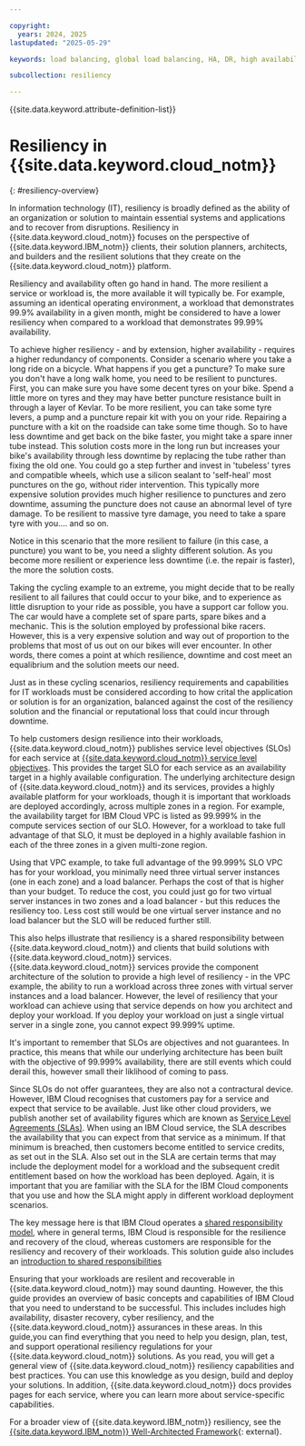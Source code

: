 ```yaml
---

copyright:
  years: 2024, 2025
lastupdated: "2025-05-29"

keywords: load balancing, global load balancing, HA, DR, high availability, disaster recovery, HA for the platform, high availability for platform, disaster recovery plan, disaster event, zero downtime, workloads, failover, failover design, network resiliency, recovery time objective, recovery point objective

subcollection: resiliency

---
```


{{site.data.keyword.attribute-definition-list}}

# Resiliency in {{site.data.keyword.cloud_notm}}
{: #resiliency-overview}

In information technology (IT), resiliency is broadly defined as the ability of an organization or solution to maintain essential systems and applications and to recover from disruptions. Resiliency in {{site.data.keyword.cloud_notm}} focuses on the perspective of {{site.data.keyword.IBM_notm}} clients, their solution planners, architects, and builders and the resilient solutions that they create on the {{site.data.keyword.cloud_notm}} platform.

Resiliency and availability often go hand in hand. The more resilient a service or workload is, the more available it will typically be. For example, assuming an identical operating environment, a workload that demonstrates 99.9% availability in a given month, might be considered to have a lower resiliency when compared to a workload that demonstrates 99.99% availability.

To achieve higher resiliency - and by extension, higher availability - requires a higher redundancy of components. Consider a scenario where you take a long ride on a bicycle. What happens if you get a puncture?
To make sure you don't have a long walk home, you need to be resilient to punctures. First, you can make sure you have some decent tyres on your bike. Spend a little more on tyres and they may have better puncture resistance built in through a layer of Kevlar. To be more resilient, you can take some tyre levers, a pump and a puncture repair kit with you on your ride. Repairing a puncture with a kit on the roadside can take some time though. So to have less downtime and get back on the bike faster, you might take a spare inner tube instead. This solution costs more in the long run but increases your bike's availability through less downtime by replacing the tube rather than fixing the old one. You could go a step further and invest in 'tubeless' tyres and compatible wheels, which use a silicon sealant to 'self-heal' most punctures on the go, without rider intervention. This typically more expensive solution provides much higher resilience to punctures and zero downtime, assuming the puncture does not cause an abnormal level of tyre damage. To be resilient to massive tyre damage, you need to take a spare tyre with you.... and so on.

Notice in this scenario that the more resilient to failure (in this case, a puncture) you want to be, you need a slighty different solution. As you become more resilient or experience less downtime (i.e. the repair is faster), the more the solution costs.

Taking the cycling example to an extreme, you might decide that to be really resilient to all failures that could occur to your bike, and to experience as little disruption to your ride as possible, you have a support car follow you. The car would have a complete set of spare parts, spare bikes and a mechanic. This is the solution employed by professional bike racers. However, this is a very expensive solution and way out of proportion to the problems that most of us out on our bikes will ever encounter. In other words, there comes a point at which resilience, downtime and cost meet an equalibrium and the solution meets our need.

Just as in these cycling scenarios, resiliency requirements and capabilities for IT workloads must be considered according to how crital the application or solution is for an organization, balanced against the cost of the resiliency solution and the financial or reputational loss that could incur through downtime.

To help customers design resilience into their workloads, {{site.data.keyword.cloud_notm}} publishes  service level objectives (SLOs) for each service at [{{site.data.keyword.cloud_notm}} service level objectives](/docs/resiliency?topic=resiliency-slo). This provides the target SLO for each service as an availability target in a highly available configuration. The underlying architecture design of {{site.data.keyword.cloud_notm}} and its services, provides a highly available platform for your workloads, though it is important that workloads are deployed accordingly, across multiple zones in a region. For example, the availability target for IBM Cloud VPC is listed as 99.999% in the compute services section of our SLO. However, for a workload to take full advantage of that SLO, it must be deployed in a highly available fashion in each of the three zones in a given multi-zone region.

Using that VPC example, to take full advantage of the 99.999% SLO VPC has for your workload, you minimally need three virtual server instances (one in each zone) and a load balancer. Perhaps the cost of that is higher than your budget. To reduce the cost, you could just go for two virtual server instances in two zones and a load balancer - but this reduces the resiliency too. Less cost still would be one virtual server instance and no load balancer but the SLO will be reduced further still.

This also helps illustrate that resiliency is a shared responsibility between {{site.data.keyword.cloud_notm}} and clients that build solutions with {{site.data.keyword.cloud_notm}} services. {{site.data.keyword.cloud_notm}} services provide the component architecture of the solution to provide a high level of resiliency - in the VPC example, the ability to run a workload across three zones with virtual server instances and a load balancer. However, the level of resiliency that your workload can achieve using that service depends on how you architect and deploy your workload. If you deploy your workload on just a single virtual server in a single zone, you cannot expect 99.999% uptime.

It's important to remember that SLOs are objectives and not guarantees. In practice, this means that while our underlying architecture has been built with the objective of 99.999% availability, there are still events which could derail this, however small their liklihood of coming to pass.

Since SLOs do not offer guarantees, they are also not a contractural device. However, IBM Cloud recognises that customers pay for a service and expect that service to be available. Just like other cloud providers, we publish another set of availability figures which are known as [Service Level Agreements (SLAs)](/docs/overview?topic=overview-slas). When using an IBM Cloud service, the SLA describes the availability that you can expect from that service as a minimum. If that minimum is breached, then customers become entitled to service credits, as set out in the SLA. Also set out in the SLA are certain terms that may include the deployment model for a workload and the subsequent credit entitlement based on how the workload has been deployed. Again, it is important that you are familiar with the SLA for the IBM Cloud components that you use and how the SLA might apply in different workload deployment scenarios.

The key message here is that IBM Cloud operates a [shared responsibility model](/docs/overview?topic=overview-shared-responsibilities), where in general terms, IBM Cloud is responsible for the resilience and recovery of the cloud, whereas customers are responsible for the resiliency and recovery of their workloads. This solution guide also includes an [introduction to shared responsibilities](/docs/resiliency?topic=resiliency-resiliency-and-shared-responsibility)

Ensuring that your workloads are resilent and recoverable in {{site.data.keyword.cloud_notm}} may sound daunting. However, the this guide provides an overview of basic concepts and capabilities of IBM Cloud that you need to understand to be successful. This includes includes high availability, disaster recovery, cyber resiliency, and the {{site.data.keyword.cloud_notm}} assurances in these areas. In this guide,you can find everything that you need to help you design, plan, test, and support operational resiliency regulations for your {{site.data.keyword.cloud_notm}} solutions. As you read, you will get a general view of {{site.data.keyword.cloud_notm}} resiliency capabilities and best practices. You can use this knowledge as you design, build and deploy your solutions. In addition, {{site.data.keyword.cloud_notm}} docs provides pages for each service, where you can learn more about service-specific capabilities.

For a broader view of {{site.data.keyword.IBM_notm}} resiliency, see the [{{site.data.keyword.IBM_notm}} Well-Architected Framework](https://www.ibm.com/architectures/well-architected/resiliency){: external}.
